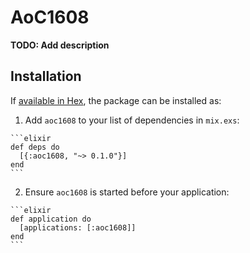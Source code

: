 # AoC1608

**TODO: Add description**

## Installation

If [available in Hex](https://hex.pm/docs/publish), the package can be installed as:

  1. Add `aoc1608` to your list of dependencies in `mix.exs`:

    ```elixir
    def deps do
      [{:aoc1608, "~> 0.1.0"}]
    end
    ```

  2. Ensure `aoc1608` is started before your application:

    ```elixir
    def application do
      [applications: [:aoc1608]]
    end
    ```

